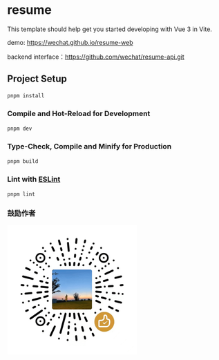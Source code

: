 # resume

This template should help get you started developing with Vue 3 in Vite.

demo: https://wechat.github.io/resume-web

backend interface：https://github.com/wechat/resume-api.git


## Project Setup

```sh
pnpm install
```

### Compile and Hot-Reload for Development

```sh
pnpm dev
```

### Type-Check, Compile and Minify for Production

```sh
pnpm build
```

### Lint with [ESLint](https://eslint.org/)

```sh
pnpm lint
```

### 鼓励作者
<img src="https://raw.githubusercontent.com/wechat/ClipBot/main/public/supportcode.png" width="300" height="300" alt="鼓励作者" />


